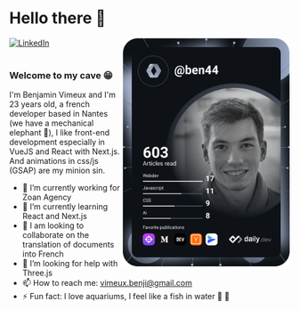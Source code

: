 # Hello there 👋

<div align="left">
  <a href="https://github.com/Vimeux" target="_blank">
    <img
      src="https://img.shields.io/static/v1?logo=linkedin&style=flat-square&color=0072b1&label=LinkedIn&message=%E2%98%86"
      alt="LinkedIn"
    />
  </a>

  <a href="https://app.daily.dev/BeN44">
    <img src="https://github.com/Vimeux/Vimeux/blob/main/devcard.svg" 
         width="300" 
         align="right"
         alt="Benjamin Vimeux's Dev Card"
    />
  </a>
</div>

<br />

### Welcome to my cave 😁

I'm Benjamin Vimeux and I'm 23 years old, a french developer based in Nantes (we have a mechanical elephant 🐘), I like front-end development especially in VueJS and React with Next.js. 
And animations in css/js (GSAP) are my minion sin.

- 🔭 I’m currently working for Zoan Agency
- 🌱 I’m currently learning React and Next.js
- 👯 I am looking to collaborate on the translation of documents into French
- 🤔 I’m looking for help with Three.js
- 📫 How to reach me: vimeux.benji@gmail.com
- ⚡ Fun fact: I love aquariums, I feel like a fish in water 🐡 🤩

